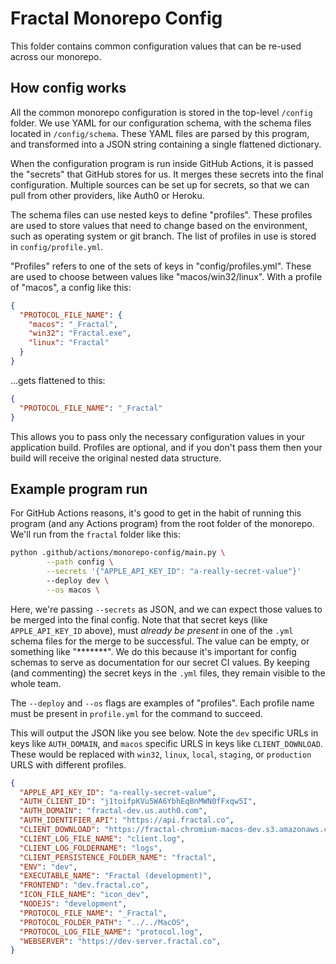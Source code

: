 # Fractal Monorepo Config

This folder contains common configuration values that can be re-used across our monorepo.

## How config works
All the common monorepo configuration is stored in the top-level `/config` folder. We use YAML for our configuration schema, with the schema files located in `/config/schema`. These YAML files are parsed by this program, and transformed into a JSON string containing a single flattened dictionary.

When the configuration program is run inside GitHub Actions, it is passed the "secrets" that GitHub stores for us. It merges these secrets into the final configuration. Multiple sources can be set up for secrets, so that we can pull from other providers, like Auth0 or Heroku.

The schema files can use nested keys to define "profiles". These profiles are used to store values that need to change based on the environment, such as operating system or git branch. The list of profiles in use is stored in `config/profile.yml`.

"Profiles" refers to one of the sets of keys in "config/profiles.yml". These are used to choose between values like "macos/win32/linux". With a profile of "macos", a config like this:

``` json
{
  "PROTOCOL_FILE_NAME": {
    "macos": "_Fractal",
    "win32": "Fractal.exe",
    "linux": "Fractal"
  }
}
```

...gets flattened to this:

``` json
{
  "PROTOCOL_FILE_NAME": "_Fractal"
}
```

This allows you to pass only the necessary configuration values in your application build. Profiles are optional, and if you don't pass them then your build will receive the original nested data structure.

## Example program run

For GitHub Actions reasons, it's good to get in the habit of running this program (and any Actions program) from the root folder of the monorepo. We'll run from the `fractal` folder like this:

```sh
python .github/actions/monorepo-config/main.py \
        --path config \
        --secrets '{"APPLE_API_KEY_ID": "a-really-secret-value"}'
        --deploy dev \
        --os macos \

```
Here, we're passing `--secrets` as JSON, and we can expect those values to be merged into the final config. Note that that secret keys (like `APPLE_API_KEY_ID` above), must _already be present_ in one of the `.yml` schema files for the merge to be successful. The value can be empty, or something like "*******". We do this because it's important for config schemas to serve as documentation for our secret CI values. By keeping (and commenting) the secret keys in the `.yml` files, they remain visible to the whole team.

The `--deploy` and `--os` flags are examples of "profiles". Each profile name must be present in `profile.yml` for the command to succeed.

This will output the JSON like you see below. Note the `dev` specific URLs in keys like `AUTH_DOMAIN`, and `macos` specific URLS in keys like `CLIENT_DOWNLOAD`. These would be replaced with `win32`, `linux`, `local`, `staging`, or `production` URLS with different profiles.

```json
{
  "APPLE_API_KEY_ID": "a-really-secret-value",
  "AUTH_CLIENT_ID": "j1toifpKVu5WA6YbhEqBnMWN0fFxqw5I",
  "AUTH_DOMAIN": "fractal-dev.us.auth0.com",
  "AUTH_IDENTIFIER_API": "https://api.fractal.co",
  "CLIENT_DOWNLOAD": "https://fractal-chromium-macos-dev.s3.amazonaws.com/Fractal.dmg",
  "CLIENT_LOG_FILE_NAME": "client.log",
  "CLIENT_LOG_FOLDERNAME": "logs",
  "CLIENT_PERSISTENCE_FOLDER_NAME": "fractal",
  "ENV": "dev",
  "EXECUTABLE_NAME": "Fractal (development)",
  "FRONTEND": "dev.fractal.co",
  "ICON_FILE_NAME": "icon_dev",
  "NODEJS": "development",
  "PROTOCOL_FILE_NAME": "_Fractal",
  "PROTOCOL_FOLDER_PATH": "../../MacOS",
  "PROTOCOL_LOG_FILE_NAME": "protocol.log",
  "WEBSERVER": "https://dev-server.fractal.co",
}
```
